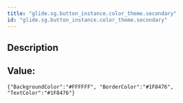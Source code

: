 ```yaml
---
title: "glide.sg.button_instance.color_theme.secondary"
id: "glide.sg.button_instance.color_theme.secondary"
---
```

## Description



## Value: 
```
{"BackgroundColor":"#FFFFFF", "BorderColor":"#1F8476", "TextColor":"#1F8476"}
```